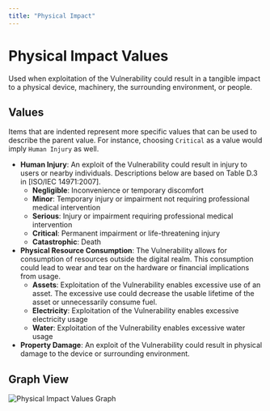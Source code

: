 ```yaml
---
title: "Physical Impact"
---
```


# Physical Impact Values

Used when exploitation of the Vulnerability could result in a tangible impact to a physical device, machinery, the surrounding environment, or people.

## Values

Items that are indented represent more specific values that can be used to describe the parent value. For instance, choosing `Critical` as a value would imply `Human Injury` as well.

- **Human Injury**:  An exploit of the Vulnerability could result in injury to users or nearby individuals. Descriptions below are based on Table D.3 in [ISO/IEC 14971:2007].
  - **Negligible**:  Inconvenience or temporary discomfort
  - **Minor**:  Temporary injury or impairment not requiring professional medical intervention
  - **Serious**:  Injury or impairment requiring professional medical intervention
  - **Critical**:  Permanent impairment or life-threatening injury
  - **Catastrophic**:  Death
- **Physical Resource Consumption**:  The Vulnerability allows for consumption of resources outside the digital realm. This consumption could lead to wear and tear on the hardware or financial implications from usage.
  - **Assets**:  Exploitation of the Vulnerability enables excessive use of an asset. The excessive use could decrease the usable lifetime of the asset or unnecessarily consume fuel.
  - **Electricity**:  Exploitation of the Vulnerability enables excessive electricity usage
  - **Water**:  Exploitation of the Vulnerability enables excessive water usage
- **Property Damage**:  An exploit of the Vulnerability could result in physical damage to the device or surrounding environment.

## Graph View

![Physical Impact Values Graph](/figures/graphsnippets/PhysicalImpactValuesSnippet.png "Physical Impact Values Graph")
